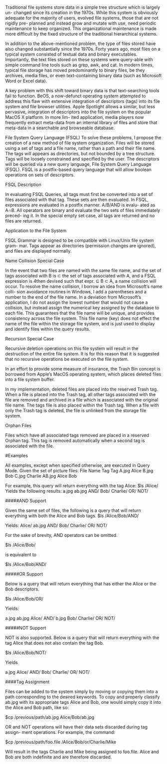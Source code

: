 Traditional file systems store data in a simple tree structure which is largely un-
changed since its creation in the 1970s. While this system is obviously adequate
for the majority of users, evolved file systems, those that are not rigidly pre-
planned and instead grow and mutate with use, need periodic maintenance to
keep organized. This organizational maintenance is made more difficult by the
fixed structure of the traditional hierarchical systems.


In addition to the above-mentioned problem, the type of files stored have also
changed substantially since the 1970s. Forty years ago, most files on a typical
system consisted of textual data and binary executables. Importantly, the text
files stored on these systems were query-able with simple command line tools
such as grep, awk, and cat. In modern times, typical file storage has moved
predominantly to binary files, be they archives, media files, or even text-containing
binary data (such as Microsoft Word or Excel data).


A key problem with this shift toward binary data is that text-searching tools
fail to function. BeOS, a now-defunct operating system attempted to address this
flaw with extensive integration of descriptors (tags) into its file system and file
browser utilities. Apple Spotlight allows a similar, but less pervasive, integration
of descriptors into the file system on the popular MacOS X platform. In more lim-
ited application, media players now frequently extract meta-data from an internal
library of files and store that meta-data in a searchable and browseable database.



File System Query Language (FSQL)
To solve these problems, I propose the creation of a new method of file system
organization. Files will be stored using a set of tags and a file name, rather than a
path and their file name. The tags will appears as directories, but not bounded by
a tree structure. Tags will be loosely constrained and specified by the user.
The descriptors will be queried via a new query language, File System Query
Language (FSQL). FSQL is a postfix-based query language that will allow boolean
operations on sets of descriptors.




FSQL Description

In evaluating FSQL Queries, all tags must first be converted into a set of files
associated with that tag. These sets are then evaluated.
In FSQL, expressions are evaluated in a postfix manner. A/B/AND is evalu-
ated as A∩B.
All operators are binary and evaluate the two sets of files immediately preced-
ing it.
In the special empty set case, all tags are returned and no files are returned.


Application to the File System

FSQL Grammar is designed to be compatible with Linux/Unix file system gram-
mar. Tags appear as directories (permission changes are ignored), and files are
displayed normally.


Name Collision Special Case

In the event that two files are named with the same file name, and the set of tags
associated with B is ⊂ the set of tags associated with A, and a FSQL expression is
4then devised such that expr. ⊆ B ⊂ A, a name collision will occur.
To resolve the name collision, I borrow an idea from Microsoft’s name colli-
sion avoidance routines in Windows, I add a parentheses and a number to the end
of the file name. In a deviation from Microsoft’s application, I do not assign the
lowest number that would not cause a collision, but instead assign the numerical
key assigned by the database to each file. This guarantees that the file name will
be unique, and provides consistency across the file system.
This file name (key) does not effect the name of the file within the storage file
system, and is just used to display and identify files within the query results.


Recursion Special Case

Recursive deletion operations on this file system will result in the destruction of
the entire file system. It is for this reason that it is suggested that no recursive
operations be executed on the file system.

In an effort to provide some measure of insurance, the Trash Bin concept is
borrowed from Apple’s MacOS operating system, which places deleted files into
a file system buffer.

In my implementation, deleted files are placed into the reserved Trash tag.
When a file is placed into the Trash tag, all other tags associated with the file are
removed and archived in a file which is associated with the original file name. The
tags file is also placed within the Trash tag.
When a file with only the Trash tag is deleted, the file is unlinked from the
storage file system.

Orphan Files

Files which have all associated tags removed are placed in a reserved Orphan tag.
This tag is removed automatically when a second tag is associated with the file.


#Examples

All examples, except when specified otherwise, are executed in Query Mode.
Given the set of picture files:
File Name Tag     Tag
A.jpg     Alice
B.jpg     Bob
C.jpg     Charlie
AB.jpg    Alice   Bob

For example, this query will return everything with the tag Alice:
  $ls /Alice/
Yields the following results:
  a.jpg
  ab.jpg
  AND/
  Bob/
  Charlie/
  OR/
  NOT/

#####AND Support

Given the same set of files, the following is a query that will return everything with both the Alice and Bob tags.
  $ls /Alice/Bob/AND/

Yields:
  Alice/
  ab.jpg
  AND/
  Bob/
  Charlie/
  OR/
  NOT/

For the sake of brevity, AND operators can be omitted.

  $ls /Alice/Bob/

is equivalent to

  $ls /Alice/Bob/AND/

#####OR Support

Below is a query that will return everything that has either the Alice or the Bob
descriptors.

  $ls /Alice/Bob/OR/

Yields:

  a.jpg
  ab.jpg
  Alice/
  AND/
  b.jpg
  Bob/
  Charlie/
  OR/
  NOT/

#####NOT Support

NOT is also supported. Below is a query that will return everything with the tag Alice that does not also contain the tag Bob.

  $ls /Alice/Bob/NOT/

Yields
  
  a.jpg
  Alice/
  AND/
  Bob/
  Charlie/
  OR/
  NOT/

####Tag Assignment

Files can be added to the system simply by moving or copying them into a path
corresponding to the desired keywords. To copy and properly classify ab.jpg
with its appropriate tags Alice and Bob, one would simply copy it into the Alice
and Bob path, like so:

  $cp /previous/path/ab.jpg Alice/Bob/ab.jpg

OR and NOT operations will have their data sets discarded during tag assign-
ment operations. For example, the command:

  $cp /previous/path/foo.file /Alice/Bob/or/Charlie/Mike

Will result in the tags Charlie and Mike being assigned to foo.file. Alice
and Bob are both indefinite and are therefore discarded.
